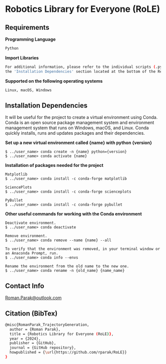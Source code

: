 # Robotics Library for Everyone (RoLE)

## Requirements

**Programming Language**

```bash
Python
```

**Import Libraries**
```bash
For additional information, please refer to the individual scripts (.py) or
the 'Installation Dependencies' section located at the bottom of the Readme.md file.
```

**Supported on the following operating systems**
```bash
Linux, macOS, Windows
```

## Installation Dependencies

It will be useful for the project to create a virtual environment using Conda. Conda is an open source package management system and environment management system that runs on Windows, macOS, and Linux. Conda quickly installs, runs and updates packages and their dependencies.

**Set up a new virtual environment called {name} with python {version}**
```
$ ../user_name> conda create -n {name} python={version}
$ ../user_name> conda activate {name}
```

**Installation of packages needed for the project**
```
Matplotlib
$ ../user_name> conda install -c conda-forge matplotlib

SciencePlots
$ ../user_name> conda install -c conda-forge scienceplots

PyBullet
$ ../user_name> conda install -c conda-forge pybullet
```

**Other useful commands for working with the Conda environment**
```
Deactivate environment.
$ ../user_name> conda deactivate

Remove environment.
$ ../user_name> conda remove --name {name} --all

To verify that the environment was removed, in your terminal window or an Anaconda Prompt, run.
$ ../user_name> conda info --envs

Rename the environment from the old name to the new one.
$ ../user_name> conda rename -n {old_name} {name_name}
```

## Contact Info
Roman.Parak@outlook.com

## Citation (BibTex)
```bash
@misc{RomanParak_TrajectoryGeneration,
  author = {Roman Parak},
  title = {Robotics Library for Everyone (RoLE)},
  year = {2024},
  publisher = {GitHub},
  journal = {GitHub repository},
  howpublished = {\url{https://github.com/rparak/RoLE}}
}

